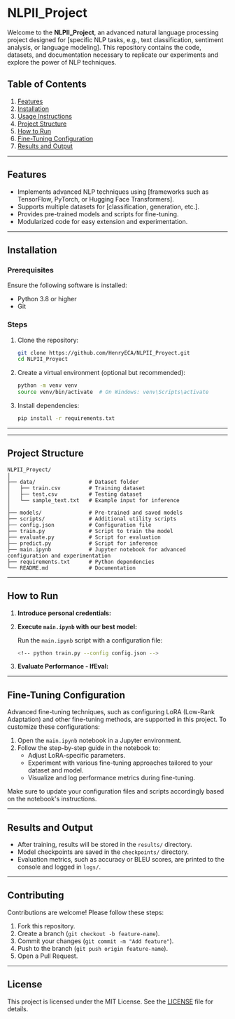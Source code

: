 
# NLPII_Project

Welcome to the **NLPII_Project**, an advanced natural language processing project designed for [specific NLP tasks, e.g., text classification, sentiment analysis, or language modeling]. This repository contains the code, datasets, and documentation necessary to replicate our experiments and explore the power of NLP techniques.

## Table of Contents
1. [Features](#features)
2. [Installation](#installation)
3. [Usage Instructions](#usage-instructions)
4. [Project Structure](#project-structure)
5. [How to Run](#how-to-run)
6. [Fine-Tuning Configuration](#fine-tuning-configuration)
7. [Results and Output](#results-and-output)

---

## Features

- Implements advanced NLP techniques using [frameworks such as TensorFlow, PyTorch, or Hugging Face Transformers].
- Supports multiple datasets for [classification, generation, etc.].
- Provides pre-trained models and scripts for fine-tuning.
- Modularized code for easy extension and experimentation.

---

## Installation

### Prerequisites
Ensure the following software is installed:
- Python 3.8 or higher
- Git

<!-- FALTA METER LIBRERÍAS Y DEPENDENCIAS Y CREAR UN REQUIREMENTS -->

### Steps
1. Clone the repository:
   ```bash
   git clone https://github.com/HenryECA/NLPII_Proyect.git
   cd NLPII_Proyect
   ```

2. Create a virtual environment (optional but recommended):
   ```bash
   python -m venv venv
   source venv/bin/activate  # On Windows: venv\Scripts\activate
   ```

3. Install dependencies:
   ```bash
   pip install -r requirements.txt
   ```

---

<!-- ## Usage Instructions

### Running the Code
1. **Prepare the Data:**
   Place your dataset in the `data/` folder or update the dataset path in `config.json`.

2. **Training the Model:**
   Use the following command to train:
   ```bash
   python train.py --config config.json
   ```

3. **Evaluating the Model:**
   After training, evaluate the model using:
   ```bash
   python evaluate.py --model checkpoints/best_model.pth --dataset data/test.csv
   ```

4. **Inference:**
   For making predictions on new data:
   ```bash
   python predict.py --input sample_text.txt
   ``` -->

---

## Project Structure

```
NLPII_Proyect/
│
├── data/                 # Dataset folder
│   ├── train.csv         # Training dataset
│   ├── test.csv          # Testing dataset
│   └── sample_text.txt   # Example input for inference
│
├── models/               # Pre-trained and saved models
├── scripts/              # Additional utility scripts
├── config.json           # Configuration file
├── train.py              # Script to train the model
├── evaluate.py           # Script for evaluation
├── predict.py            # Script for inference
├── main.ipynb            # Jupyter notebook for advanced configuration and experimentation
├── requirements.txt      # Python dependencies
└── README.md             # Documentation
```

---

## How to Run

<!-- FALTA RELLENAR ESTO MEJOR CON LAS CONFIGS DE LOS FINE-TUNINGS Y EL ORDEN DE EJECUCIÓN BIEN PUESTO -->

1. **Introduce personal credentials:**


2. **Execute ``main.ipynb`` with our best model:**
   
   Run the `main.ipynb` script with a configuration file:
   ```bash
   <!-- python train.py --config config.json -->
   ```

3. **Evaluate Performance - IfEval:**
   

---

## Fine-Tuning Configuration

Advanced fine-tuning techniques, such as configuring LoRA (Low-Rank Adaptation) and other fine-tuning methods, are supported in this project. To customize these configurations:

1. Open the `main.ipynb` notebook in a Jupyter environment.
2. Follow the step-by-step guide in the notebook to:
   - Adjust LoRA-specific parameters.
   - Experiment with various fine-tuning approaches tailored to your dataset and model.
   - Visualize and log performance metrics during fine-tuning.

Make sure to update your configuration files and scripts accordingly based on the notebook's instructions.

---

## Results and Output

- After training, results will be stored in the `results/` directory.
- Model checkpoints are saved in the `checkpoints/` directory.
- Evaluation metrics, such as accuracy or BLEU scores, are printed to the console and logged in `logs/`.

---

## Contributing

Contributions are welcome! Please follow these steps:
1. Fork this repository.
2. Create a branch (`git checkout -b feature-name`).
3. Commit your changes (`git commit -m "Add feature"`).
4. Push to the branch (`git push origin feature-name`).
5. Open a Pull Request.

---

## License

This project is licensed under the MIT License. See the [LICENSE](LICENSE) file for details.
